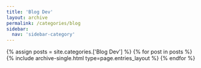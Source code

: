 ```yaml
---
title: 'Blog Dev'
layout: archive
permalink: /categories/blog
sidebar:
  nav: 'sidebar-category'
---
```


{% assign posts = site.categories.['Blog Dev'] %}
{% for post in posts %} {% include archive-single.html type=page.entries_layout %} {% endfor %}
